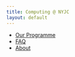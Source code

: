 ```yaml
---
title: Computing @ NYJC
layout: default
---
```


- [Our Programme](/our-programme.html)
- [FAQ](/faq.html)
- [About](/about.html)
